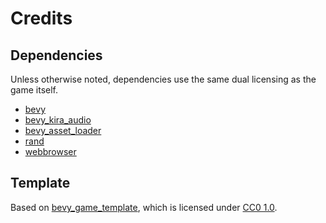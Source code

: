 # Credits

## Dependencies

Unless otherwise noted, dependencies use the same dual licensing as the game
itself.

- [bevy](https://github.com/bevyengine/bevy)
- [bevy_kira_audio](https://github.com/NiklasEi/bevy_kira_audio)
- [bevy_asset_loader](https://github.com/NiklasEi/bevy_asset_loader)
- [rand](https://github.com/rust-random/rand)
- [webbrowser](https://github.com/amodm/webbrowser-rs)

## Template

Based on [bevy_game_template](https://github.com/NiklasEi/bevy_game_template),
which is licensed under [CC0 1.0](licenses/CC0_1.0).

